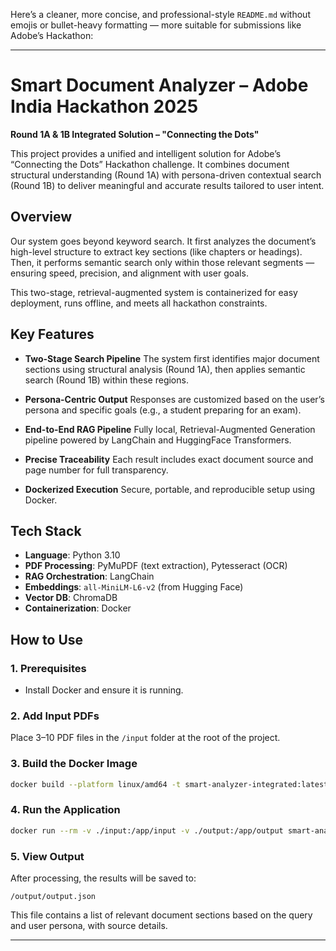 Here’s a cleaner, more concise, and professional-style `README.md` without emojis or bullet-heavy formatting — more suitable for submissions like Adobe’s Hackathon:

---

# Smart Document Analyzer – Adobe India Hackathon 2025

**Round 1A & 1B Integrated Solution – "Connecting the Dots"**

This project provides a unified and intelligent solution for Adobe’s “Connecting the Dots” Hackathon challenge. It combines document structural understanding (Round 1A) with persona-driven contextual search (Round 1B) to deliver meaningful and accurate results tailored to user intent.

## Overview

Our system goes beyond keyword search. It first analyzes the document’s high-level structure to extract key sections (like chapters or headings). Then, it performs semantic search only within those relevant segments — ensuring speed, precision, and alignment with user goals.

This two-stage, retrieval-augmented system is containerized for easy deployment, runs offline, and meets all hackathon constraints.

## Key Features

* **Two-Stage Search Pipeline**
  The system first identifies major document sections using structural analysis (Round 1A), then applies semantic search (Round 1B) within these regions.

* **Persona-Centric Output**
  Responses are customized based on the user’s persona and specific goals (e.g., a student preparing for an exam).

* **End-to-End RAG Pipeline**
  Fully local, Retrieval-Augmented Generation pipeline powered by LangChain and HuggingFace Transformers.

* **Precise Traceability**
  Each result includes exact document source and page number for full transparency.

* **Dockerized Execution**
  Secure, portable, and reproducible setup using Docker.

## Tech Stack

* **Language**: Python 3.10
* **PDF Processing**: PyMuPDF (text extraction), Pytesseract (OCR)
* **RAG Orchestration**: LangChain
* **Embeddings**: `all-MiniLM-L6-v2` (from Hugging Face)
* **Vector DB**: ChromaDB
* **Containerization**: Docker

## How to Use

### 1. Prerequisites

* Install Docker and ensure it is running.

### 2. Add Input PDFs

Place 3–10 PDF files in the `/input` folder at the root of the project.

### 3. Build the Docker Image

```bash
docker build --platform linux/amd64 -t smart-analyzer-integrated:latest .
```

### 4. Run the Application

```bash
docker run --rm -v ./input:/app/input -v ./output:/app/output smart-analyzer-integrated:latest
```

### 5. View Output

After processing, the results will be saved to:

```
/output/output.json
```

This file contains a list of relevant document sections based on the query and user persona, with source details.

---

